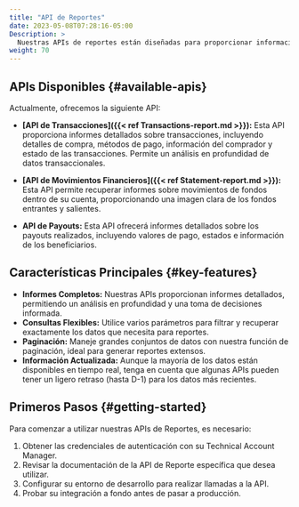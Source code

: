 ```yaml
---
title: "API de Reportes"
date: 2023-05-08T07:28:16-05:00
Description: >
  Nuestras APIs de reportes están diseñadas para proporcionar información completa y detallada de transacciones, movimientos y pagos. Estas APIs le permiten recuperar datos para análisis, conciliación y reportes.
weight: 70
---
```


## APIs Disponibles {#available-apis}

Actualmente, ofrecemos la siguiente API:

- **[API de Transacciones]({{< ref Transactions-report.md >}}):** Esta API proporciona informes detallados sobre transacciones, incluyendo detalles de compra, métodos de pago, información del comprador y estado de las transacciones. Permite un análisis en profundidad de datos transaccionales.

- **[API de Movimientos Financieros]({{< ref Statement-report.md >}}):** Esta API permite recuperar informes sobre movimientos de fondos dentro de su cuenta, proporcionando una imagen clara de los fondos entrantes y salientes.

- **API de Payouts:** Esta API ofrecerá informes detallados sobre los payouts realizados, incluyendo valores de pago, estados e información de los beneficiarios.

## Características Principales {#key-features}

- **Informes Completos:** Nuestras APIs proporcionan informes detallados, permitiendo un análisis en profundidad y una toma de decisiones informada.
- **Consultas Flexibles:** Utilice varios parámetros para filtrar y recuperar exactamente los datos que necesita para reportes.
- **Paginación:** Maneje grandes conjuntos de datos con nuestra función de paginación, ideal para generar reportes extensos.
- **Información Actualizada:** Aunque la mayoría de los datos están disponibles en tiempo real, tenga en cuenta que algunas APIs pueden tener un ligero retraso (hasta D-1) para los datos más recientes.

## Primeros Pasos {#getting-started}
Para comenzar a utilizar nuestras APIs de Reportes, es necesario:

1. Obtener las credenciales de autenticación con su Technical Account Manager. 
2. Revisar la documentación de la API de Reporte específica que desea utilizar.
3. Configurar su entorno de desarrollo para realizar llamadas a la API.
4. Probar su integración a fondo antes de pasar a producción.